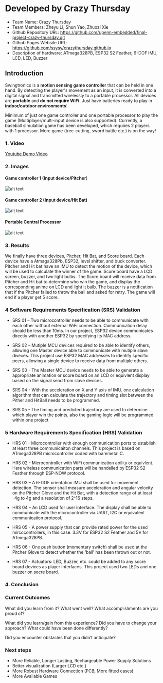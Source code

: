 # Developed by Crazy Thursday

- Team Name: Crazy Thursday
- Team Members: Zheyu Li, Shun Yao, Zhuozi Xie
- Github Repository URL: https://github.com/upenn-embedded/final-project-crazy-thursday.git
- Github Pages Website URL: https://github.com/ssysy/crazythursday.github.io
- Description of hardware: ATmega328PB, ESP32 S2 Feather, 6-DOF IMU, LCD, LED, Buzzer

## Introduction

Swingtronics is a **motion sensing game controller** that can be held in one hand. By detecting the player's movement as an input, it is converted into a digital signal and transmitted wirelessly to a portable processor. All devices are **portable** and **do not require WiFi**. Just have batteries ready to play in **indoor/outdoor environments**!

Minimum of just one game controller and one portable processor to play the game (Multiplayer/multi-input device is also supported). Currently, a baseball simulation game has been developed, which requires 2 players with 1 processor. More game (tree-cutting, sword battle etc.) is on the way!

### 1. Video

[Youtube Demo Video](https://www.youtube.com/watch?v=_IhdffkUVsc)

### 2. Images

#### Game controller 1 (Input device/Pitcher)

![alt text](images/Pitcher_case.jpg)

#### Game controller 2 (Input device/Hit Bat)

![alt text](images/HitBat_case.jpg)

#### Portable Central Processor

![alt text](images/Processor.jpg)

### 3. Results

We finally have three devices, Pitcher, Hit Bat, and Score board. Each device have a Atmaga328Pb, ESP32, level shifter, and buck converter. Pitcher and Hit bat have an IMU to detect the motion of the device, which will be used to calculate the winner of the game. Score board have a LCD screen, buzzer, and two light bulbs. The Score board will receive data from Pitcher and Hit bat to determine who win the game, and display the corresponding anime on LCD and light it bulb. The buzzer is a notification that if the Pitcher failed to throw the ball and asked for retry. The game will end if a player get 5 score.

### 4 Software Requirements Specification (SRS) Validation

- SRS 01 – Two microcontroller needs to be able to communicate with each other without external WiFi connection. Communication delay should be less than 10ms. In our project, ESP32 device communicates directly with another ESP32 by specifying its MAC address.

- SRS 02 – Mutiple MCU devices required to be able to identify others, allowing one Master device able to communicate with mutiple slave diveces. This project use ESP32 MAC addresses to identify specific peers, allowing a single device to receive data from multiple others.

- SRS 03 - The Master MCU device needs to be able to generate a appropriate animation or score board on an LCD or equivlent display based on the signal send from slave devices.

- SRS 04 - With the acceleration on X and Y axis of IMU, one calculation algorithm that can calculate the trajectory and timing slot between the Pither and HitBall needs to be programmed.

- SRS 05 - The timing and predicted trajectory are used to determine which player win the points, also the gaming logic will be programmed within one project.

### 5 Hardware Requirements Specification (HRS) Validation

- HRS 01 – Microcontroller with enough communication ports to establish at least three communicaiton channels. This project is based on ATmega328PB microcontroller coded with baremetal C.

- HRS 02 - Microcontroller with WiFi communication ability or equivlent. Here wireless communication parts will be handelled by ESP32 S2 Feather through ESP-NOW protocol.

- HRS 03 – A 6-DOF orientation IMU shall be used for movement detection. The sensor shall measure acceleration and angular velocity on the Pitcher Glove and the Hit Bat, with a detection range of at least -4g to 4g and a resolution of 2^16 steps.

- HRS 04 – An LCD used for user interface. The display shall be able to communicate with the microcontroller via UART, I2C or equivalent communication protocol.

- HRS 05 - A power supply that can provide rated power for the used mircocontrollers, in this case: 3.3V for ESP32 S2 Feather and 5V for ATmega328PB.

- HRS 06 - One push button (momentary switch) shall be used at the Pitcher Glove to detect whether the 'ball' has been thrown out or not.

- HRS 07 - Actuators: LED, Buzzer, etc. could be added to any socre board devices as player interfaces. This project used two LEDs and one buzzer on socre board.

### 4. Conclusion

### Current Outcomes

What did you learn from it? 
What went well? 
What accomplishments are you proud of? 

What did you learn/gain from this experience? 
Did you have to change your approach? 
What could have been done differently? 

Did you encounter obstacles that you didn’t anticipate? 

### Next steps

- More Reliable, Longer Lasting, Rechargeable Power Supply Solutions
- Better visualization (Larger LCD etc.)
- More Robust Hardware Connection (PCB, More fitted cases)
- More Available Games 

